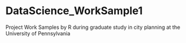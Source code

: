 # DataScience_WorkSample1
Project Work Samples by R during graduate study in city planning at the University of Pennsylvania
